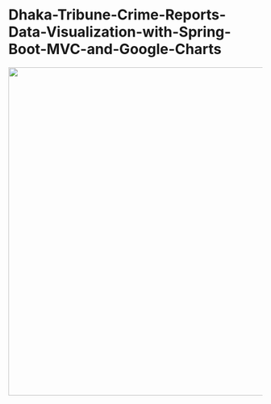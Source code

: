 # Dhaka-Tribune-Crime-Reports-Data-Visualization-with-Spring-Boot-MVC-and-Google-Charts

<img src="https://s3.gifyu.com/images/demoShow-min.gif" width="800" height="650" />
